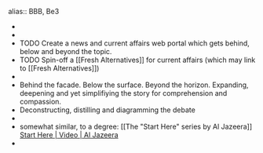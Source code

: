 alias:: BBB, Be3

-
-
- TODO Create a news and current affairs web portal which gets behind, below and beyond the topic.
- TODO Spin-off a [[Fresh Alternatives]] for current affairs (which may link to [[Fresh Alternatives]])
-
- Behind the facade. Below the surface. Beyond the horizon. Expanding, deepening and yet simplifiying the story for comprehension and compassion.
- Deconstructing, distilling and diagramming the debate
-
- somewhat similar, to a degree: [[The "Start Here" series by Al Jazeera]] [Start Here | Video | Al Jazeera](https://www.aljazeera.com/program/start-here/)
-